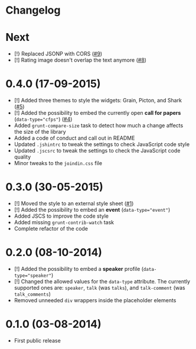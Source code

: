 # Changelog

# Next

* [!} Replaced JSONP with CORS ([#9][])
* [!] Rating image doesn't overlap the text anymore ([#8][])

[#9]: https://github.com/joindin/JoindIn.js/issues/9
[#8]: https://github.com/joindin/JoindIn.js/issues/8

# 0.4.0 (17-09-2015)

* [!] Added three themes to style the widgets: Grain, Picton, and Shark ([#5][])
* [!] Added the possibility to embed the currently open **call for papers** (`data-type="cfps"`) ([#4][])
* Added `grunt-compare-size` task to detect how much a change affects the size of the library
* Added a code of conduct and call out in README
* Updated `.jshintrc` to tweak the settings to check JavaScript code style 
* Updated `.jscsrc` to tweak the settings to check the JavaScript code quality
* Minor tweaks to the `joindin.css` file

[#5]: https://github.com/joindin/JoindIn.js/issues/5
[#4]: https://github.com/joindin/JoindIn.js/issues/4

# 0.3.0 (30-05-2015)

* [!] Moved the style to an external style sheet ([#1][])
* [!] Added the possibility to embed an **event** (`data-type="event"`)
* Added JSCS to improve the code style
* Added missing `grunt-contrib-watch` task
* Complete refactor of the code

[#1]: https://github.com/joindin/JoindIn.js/issues/1

# 0.2.0 (08-10-2014)

* [!] Added the possibility to embed a **speaker** profile (`data-type="speaker"`)
* [!] Changed the allowed values for the `data-type` attribute. The currently supported ones are: `speaker`, `talk`
(was `talks`), and `talk-comment` (was `talk_comments`)
* Removed unneeded `div` wrappers inside the placeholder elements

# 0.1.0 (03-08-2014)

* First public release